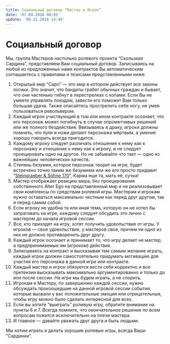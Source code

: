 ```yaml
---
title: Социальный договор “Мастер и Игрок”
date: '07.04.2016 00:05'
update: '09.21.2016 14:49'
---
```


# Социальный договор

Мы, группа Мастеров настольно ролевого проекта “Скользкая Сардина”, представляем Вам социальный договор. Записываясь на любой из предложенных нами контрактов Вы автоматическим соглашаетесь с правилами и тезисами представленными ниже:

1. Открытый мир “Саро” — это мир в котором действует все законы логики. Это значит, что бандиты грабят обычных граждан и бывает, что они частенько гибнут в перестрелках с копами. Если Вы не умеете управлять поездом, завести его поможет Вам только большая удача. Также опасайтесь прострелить себе ногу, не умея пользоваться револьвером. 
2. Каждый игрок участвующий в том или ином контракте осознает, что его персонаж может погибнуть в случае опрометчивых решений или же полного бездействия. Ввязываясь в драку, игроки должны помнить, что пули и ножи делают персонажа мёртвым, а умение хорошо говорить всегда пригодится. 
3. Каждому игроку следует различать отношение к нему как к персонажу и отношение к нему как к игроку, и не следует проецировать одно на другое. Но не забывайте что такт — одно из важнейших человеческих качеств.
4. Степень безумия, которое персонаж творит на игре, будет встречено точно таким же безумием или же его просто придавит “[Steingraeber & Söhne 170](https://youtu.be/0JziRewlyg8)”, Карма еще та, мать её, сучка!
5. Мастер отображает реакцию мира, без проецирования собственного Alter Ego на представленный мир и не реализовывает свои комплексы по средствам ролевой игры. Мастерам и игрокам нужно оставаться максимально честным как перед друг другом, так и перед самим собой. 
6. Если игроку не удобна та или иная тема, которую он не хотел бы затрагивать на игре, каждому следует обсудить это лично с мастером до начала игровой сессии. 
7. Все, кто приходят на игру, хотят получить удовольствие от игры. У игроков — свое удовольствие, у мастеров свое, причем ни одно из них не должно противоречить друг другу.
8. Каждый игрок осознает и принимает то, что игру делает не мастер, а предпринимаемые им \(игроком\) действия. 
9. Записываясь на контракт и высказывая тем самым желание играть, каждый игрок должен самостоятельно придумать мотивацию для участия его персонажа в данной игре или контракте. 
10. Каждый мастер и игрок обязуется вести себя корректно и все претензии высказывать максимально аргументированно и только до или после сессии. На игре мы будем играть, а не спорить.
11. Игрокам и Мастеру, по завершению каждой сессии, нужно обсуждать произошедшие на данной игровой сессии события, которые вызвали у вас положительные эмоции или отрицательные, чтобы игру можно было сделать интересной для всех.
12. Если вы хотите “выиграть” ролевую игру, обратите внимание на пункты 6 и 7. Всегда помните, что окончательное решение по всем вопросам ложится исключительно на плечи мастера. 
13. И главное — давайте уважать друг друга и быть людьми.

Мы хотим играть и делать хорошие ролевые игры, всегда Ваши “Сардинки”.

